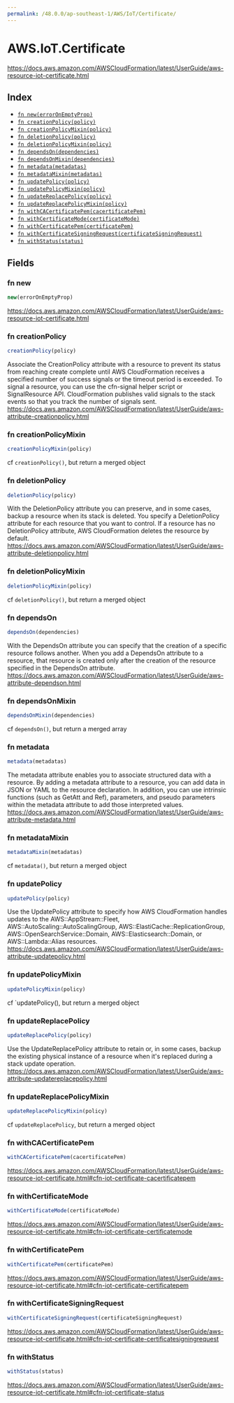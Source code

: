 ```yaml
---
permalink: /48.0.0/ap-southeast-1/AWS/IoT/Certificate/
---
```


# AWS.IoT.Certificate

https://docs.aws.amazon.com/AWSCloudFormation/latest/UserGuide/aws-resource-iot-certificate.html

## Index

* [`fn new(errorOnEmptyProp)`](#fn-new)
* [`fn creationPolicy(policy)`](#fn-creationpolicy)
* [`fn creationPolicyMixin(policy)`](#fn-creationpolicymixin)
* [`fn deletionPolicy(policy)`](#fn-deletionpolicy)
* [`fn deletionPolicyMixin(policy)`](#fn-deletionpolicymixin)
* [`fn dependsOn(dependencies)`](#fn-dependson)
* [`fn dependsOnMixin(dependencies)`](#fn-dependsonmixin)
* [`fn metadata(metadatas)`](#fn-metadata)
* [`fn metadataMixin(metadatas)`](#fn-metadatamixin)
* [`fn updatePolicy(policy)`](#fn-updatepolicy)
* [`fn updatePolicyMixin(policy)`](#fn-updatepolicymixin)
* [`fn updateReplacePolicy(policy)`](#fn-updatereplacepolicy)
* [`fn updateReplacePolicyMixin(policy)`](#fn-updatereplacepolicymixin)
* [`fn withCACertificatePem(cacertificatePem)`](#fn-withcacertificatepem)
* [`fn withCertificateMode(certificateMode)`](#fn-withcertificatemode)
* [`fn withCertificatePem(certificatePem)`](#fn-withcertificatepem)
* [`fn withCertificateSigningRequest(certificateSigningRequest)`](#fn-withcertificatesigningrequest)
* [`fn withStatus(status)`](#fn-withstatus)

## Fields

### fn new

```ts
new(errorOnEmptyProp)
```

https://docs.aws.amazon.com/AWSCloudFormation/latest/UserGuide/aws-resource-iot-certificate.html

### fn creationPolicy

```ts
creationPolicy(policy)
```

Associate the CreationPolicy attribute with a resource to prevent its status from reaching create complete until AWS CloudFormation receives a specified number of success signals or the timeout period is exceeded. To signal a resource, you can use the cfn-signal helper script or SignalResource API. CloudFormation publishes valid signals to the stack events so that you track the number of signals sent. 
https://docs.aws.amazon.com/AWSCloudFormation/latest/UserGuide/aws-attribute-creationpolicy.html

### fn creationPolicyMixin

```ts
creationPolicyMixin(policy)
```

cf `creationPolicy()`, but return a merged object

### fn deletionPolicy

```ts
deletionPolicy(policy)
```

With the DeletionPolicy attribute you can preserve, and in some cases, backup a resource when its stack is deleted. You specify a DeletionPolicy attribute for each resource that you want to control. If a resource has no DeletionPolicy attribute, AWS CloudFormation deletes the resource by default. 
https://docs.aws.amazon.com/AWSCloudFormation/latest/UserGuide/aws-attribute-deletionpolicy.html

### fn deletionPolicyMixin

```ts
deletionPolicyMixin(policy)
```

cf `deletionPolicy()`, but return a merged object

### fn dependsOn

```ts
dependsOn(dependencies)
```

With the DependsOn attribute you can specify that the creation of a specific resource follows another. When you add a DependsOn attribute to a resource, that resource is created only after the creation of the resource specified in the DependsOn attribute. 
https://docs.aws.amazon.com/AWSCloudFormation/latest/UserGuide/aws-attribute-dependson.html

### fn dependsOnMixin

```ts
dependsOnMixin(dependencies)
```

cf `dependsOn()`, but return a merged array

### fn metadata

```ts
metadata(metadatas)
```

The metadata attribute enables you to associate structured data with a resource. By adding a metadata attribute to a resource, you can add data in JSON or YAML to the resource declaration. In addition, you can use intrinsic functions (such as GetAtt and Ref), parameters, and pseudo parameters within the metadata attribute to add those interpreted values. 
https://docs.aws.amazon.com/AWSCloudFormation/latest/UserGuide/aws-attribute-metadata.html

### fn metadataMixin

```ts
metadataMixin(metadatas)
```

cf `metadata()`, but return a merged object

### fn updatePolicy

```ts
updatePolicy(policy)
```

Use the UpdatePolicy attribute to specify how AWS CloudFormation handles updates to the AWS::AppStream::Fleet, AWS::AutoScaling::AutoScalingGroup, AWS::ElastiCache::ReplicationGroup, AWS::OpenSearchService::Domain, AWS::Elasticsearch::Domain, or AWS::Lambda::Alias resources. 
https://docs.aws.amazon.com/AWSCloudFormation/latest/UserGuide/aws-attribute-updatepolicy.html

### fn updatePolicyMixin

```ts
updatePolicyMixin(policy)
```

cf `updatePolicy(), but return a merged object

### fn updateReplacePolicy

```ts
updateReplacePolicy(policy)
```

Use the UpdateReplacePolicy attribute to retain or, in some cases, backup the existing physical instance of a resource when it's replaced during a stack update operation. 
https://docs.aws.amazon.com/AWSCloudFormation/latest/UserGuide/aws-attribute-updatereplacepolicy.html

### fn updateReplacePolicyMixin

```ts
updateReplacePolicyMixin(policy)
```

cf `updateReplacePolicy`, but return a merged object

### fn withCACertificatePem

```ts
withCACertificatePem(cacertificatePem)
```

https://docs.aws.amazon.com/AWSCloudFormation/latest/UserGuide/aws-resource-iot-certificate.html#cfn-iot-certificate-cacertificatepem

### fn withCertificateMode

```ts
withCertificateMode(certificateMode)
```

https://docs.aws.amazon.com/AWSCloudFormation/latest/UserGuide/aws-resource-iot-certificate.html#cfn-iot-certificate-certificatemode

### fn withCertificatePem

```ts
withCertificatePem(certificatePem)
```

https://docs.aws.amazon.com/AWSCloudFormation/latest/UserGuide/aws-resource-iot-certificate.html#cfn-iot-certificate-certificatepem

### fn withCertificateSigningRequest

```ts
withCertificateSigningRequest(certificateSigningRequest)
```

https://docs.aws.amazon.com/AWSCloudFormation/latest/UserGuide/aws-resource-iot-certificate.html#cfn-iot-certificate-certificatesigningrequest

### fn withStatus

```ts
withStatus(status)
```

https://docs.aws.amazon.com/AWSCloudFormation/latest/UserGuide/aws-resource-iot-certificate.html#cfn-iot-certificate-status